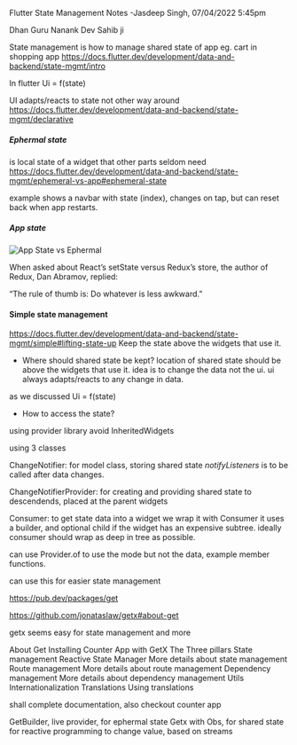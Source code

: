 Flutter State Management Notes
-Jasdeep Singh, 07/04/2022 5:45pm

Dhan Guru Nanank Dev Sahib ji

State management is how to manage shared state of app
eg. cart in shopping app
https://docs.flutter.dev/development/data-and-backend/state-mgmt/intro


In flutter
Ui = f(state)

UI adapts/reacts to state
not other way around
https://docs.flutter.dev/development/data-and-backend/state-mgmt/declarative


##### Ephermal state 
is local state of a widget that other parts seldom need
https://docs.flutter.dev/development/data-and-backend/state-mgmt/ephemeral-vs-app#ephemeral-state

example 
shows a navbar with state (index), changes on tap, but can reset back when app restarts.

##### App state
![App State vs Ephermal](https://docs.flutter.dev/assets/images/docs/development/data-and-backend/state-mgmt/ephemeral-vs-app-state.png)


When asked about React’s setState versus Redux’s store, the author of Redux, Dan Abramov, replied:

“The rule of thumb is: Do whatever is less awkward.”

#### Simple state management
https://docs.flutter.dev/development/data-and-backend/state-mgmt/simple#lifting-state-up
Keep the state above the widgets that use it.

- Where should shared state be kept?
location of shared state should be above the widgets that use it.
idea is to change the data not the ui.
ui always adapts/reacts to any change in data.

as we discussed
Ui = f(state)


- How to access the state?

using provider library
avoid InheritedWidgets

using 3 classes

ChangeNotifier: for model class, storing shared state
*notifyListeners* is to be called after data changes.

ChangeNotifierProvider: for creating and providing shared state to descendends, placed at the parent widgets


Consumer: 
to get state data into a widget we wrap it with Consumer
it uses a builder, and optional child if the widget has an expensive
subtree.
ideally consumer should wrap as deep in tree as possible.

can use Provider.of to use the mode but not the data, example member functions.


can use this for easier state management

https://pub.dev/packages/get

https://github.com/jonataslaw/getx#about-get

getx seems easy for  state management and more

  About Get
  Installing
  Counter App with GetX
  The Three pillars
  State management
  Reactive State Manager
  More details about state management
  Route management
  More details about route management
  Dependency management
  More details about dependency management
  Utils
  Internationalization
  Translations
  Using translations

shall complete documentation,
also checkout counter app

GetBuilder, live provider, for ephermal state
Getx with Obs, for shared state for reactive programming to change value, based on streams










